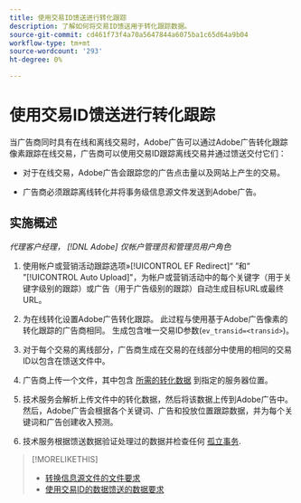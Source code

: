 ```yaml
---
title: 使用交易ID馈送进行转化跟踪
description: 了解如何将交易ID馈送用于转化跟踪数据。
source-git-commit: cd461f73f4a70a5647844a6075ba1c65d64a9b04
workflow-type: tm+mt
source-wordcount: '293'
ht-degree: 0%

---
```


# 使用交易ID馈送进行转化跟踪

当广告商同时具有在线和离线交易时，Adobe广告可以通过Adobe广告转化跟踪像素跟踪在线交易，广告商可以使用交易ID跟踪离线交易并通过馈送交付它们：

* 对于在线交易，Adobe广告会跟踪您的广告点击量以及网站上产生的交易。

* 广告商必须跟踪离线转化并将事务级信息源文件发送到Adobe广告。

## 实施概述

*代理客户经理， [!DNL Adobe] 仅帐户管理员和管理员用户角色*

1. 使用帐户或营销活动跟踪选项»[!UICONTROL EF Redirect]“ ”和“ ”[!UICONTROL Auto Upload]&quot;，为帐户或营销活动中的每个关键字（用于关键字级别的跟踪）或广告（用于广告级别的跟踪）自动生成目标URL或最终URL。

1. 为在线转化设置Adobe广告转化跟踪。 此过程与使用基于Adobe广告像素的转化跟踪的广告商相同。 生成包含唯一交易ID参数(`ev_transid=<transid>`)。

1. 对于每个交易的离线部分，广告商生成在交易的在线部分中使用的相同的交易ID以包含在馈送文件中。

1. 广告商上传一个文件，其中包含 [所需的转化数据](/help/search-social-commerce/tracking/feed-transaction-id-data-requirements.md) 到指定的服务器位置。

1. 技术服务会解析上传文件中的转化数据，然后将该数据上传到Adobe广告中。 然后，Adobe广告会根据各个关键词、广告和投放位置跟踪数据，并为每个关键词和广告创建收入预测。

1. 技术服务根据馈送数据验证处理过的数据并检查任何 [孤立事务](/help/search-social-commerce/glossary.md#o-p).

>[!MORELIKETHIS]
>
>* [转换信息源文件的文件要求](feed-file-requirements.md)
>* [使用交易ID的数据馈送的数据要求](/help/search-social-commerce/tracking/feed-transaction-id-data-requirements.md)

